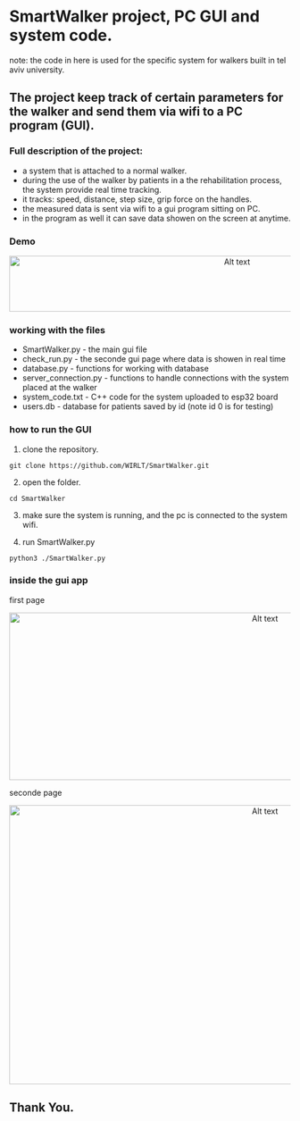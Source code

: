 # SmartWalker project, PC GUI and system code.
note: the code in here is used for the specific system for walkers built in tel aviv university.
## The project keep track of certain parameters for the walker and send them via wifi to a PC program (GUI).


### Full description of the project:
* a system that is attached to a normal walker.
* during the use of the walker by patients in a the rehabilitation process, the system provide real time tracking.
* it tracks: speed, distance, step size, grip force on the handles.
* the measured data is sent via wifi to a gui program sitting on PC.
* in the program as well it can save data showen on the screen at anytime.


### Demo
<p align="center">
  <img src="https://github.com/user-attachments/assets/6d9dc271-4893-4733-a691-e60580e7c198" alt="Alt text" width="800" height="100"/>
</p>

### working with the files
* SmartWalker.py - the main gui file 
* check_run.py - the seconde gui page where data is showen in real time
* database.py - functions for working with database
* server_connection.py - functions to handle connections with the system placed at the walker
* system_code.txt - C++ code for the system uploaded to esp32 board
* users.db - database for patients saved by id (note id 0 is for testing)


### how to run the GUI
1) clone the repository.
```console
git clone https://github.com/WIRLT/SmartWalker.git
```
2) open the folder.
```console
cd SmartWalker
```
3) make sure the system is running, and the pc is connected to the system wifi.
   
4) run SmartWalker.py
```console
python3 ./SmartWalker.py
```

### inside the gui app
first page

<p align="center">
  <img src="https://github.com/user-attachments/assets/85c226af-4084-4330-b1d1-6c343e66e65b" alt="Alt text" width="900" height="300"/>
</p>

seconde page

<p align="center">
  <img src="https://github.com/user-attachments/assets/d5ea63d0-d646-4a02-95f7-9ec0bf56e2a3" alt="Alt text" width="900" height="500"/>
</p>

## Thank You.
